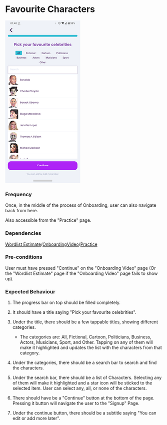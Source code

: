 # Favourite Characters

![FavouriteCharacters](../_media/Onboarding/FavouriteCharacters.png)

### Frequency

Once, in the middle of the process of Onboarding, user can also navigate back from here.

Also accessible from the "Practice" page.

### Dependencies

[Wordlist Estimate](docs/onboarding/WordlistEstimate.md)/[OnboardingVideo](docs/onboarding/WordlistEstimate.md)/[Practice](docs/practice/Practice.md)

### Pre-conditions

User must have pressed "Continue" on the "Onboarding Video" page (Or the "Wordlist Estimate" page if the "Onboarding Video" page fails to show up).

### Expected Behaviour

1. The progress bar on top should be filled completely.

2. It should have a title saying "Pick your favourite celebrities".

3. Under the title, there should be a few tappable titles, showing different categories.
   - The categories are: All, Fictional, Cartoon, Politicians, Business, Actors, Musicians, Sport, and Other. Tapping on any of them will make it highlighted and updates the list with the characters from that category.

4. Under the categories, there should be a search bar to search and find the characters.

5. Under the search bar, there should be a list of Characters. Selecting any of them will make it highlighted and a star icon will be sticked to the selected item. User can select any, all, or none of the characters.

6. There should have be a "Continue" button at the bottom of the page. Pressing it button will navigate the user to the "Signup" Page.

7. Under the continue button, there should be a subtitle saying "You can edit or add more later".